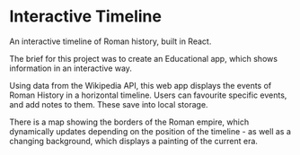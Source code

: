 # Interactive Timeline
An interactive timeline of Roman history, built in React.

The brief for this project was to create an Educational app, which shows information in an interactive way.

Using data from the Wikipedia API, this web app displays the events of Roman History in a horizontal timeline. Users can favourite specific events, and add notes to them. These save into local storage.

There is a map showing the borders of the Roman empire, which dynamically updates depending on the position of the timeline - as well as a changing background, which displays a painting of the current era.
